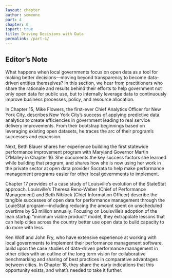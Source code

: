 ```yaml
---
layout: chapter
author: someone
part: 4
chapter: 0
ispart: true
title: Driving Decisions with Data
permalink: /part-4/
---
```


## Editor’s Note



What happens when local governments focus on open data as a tool for making better decisions—moving beyond transparency to become data-driven entities themselves? In this section, we hear from practitioners who share the rationale and results behind their efforts to help government not only open data for public use, but to internally leverage data to continuously improve business processes, policy, and resource allocation.

In Chapter 15, Mike Flowers, the first-ever Chief Analytics Officer for New York City, describes New York City’s success of applying predictive data analytics to create efficiencies in government leading to real service delivery improvements. From their bootstrap beginnings based on leveraging existing open datasets, he traces the arc of their program’s successes and expansion.

Next, Beth Blauer shares her experience building the first statewide performance improvement program with Maryland Governor Martin O’Malley in Chapter 16. She documents the key success factors she learned while building that program, and shares how she is now using her work in the private sector at open data provider Socrata to help make performance management programs easier for other local governments to implement.

Chapter 17 provides of a case study of Louisville’s evolution of the StateStat approach. Louisville’s Theresa Reno-Weber (Chief of Performance Management) and Beth Niblock (Chief Information Officer) describe the tangible successes of open data for performance management through the LouieStat program—including reducing the amount spent on unscheduled overtime by $3 million annually. Focusing on Louisville’s adoption of the lean startup “minimum viable product” model, they extrapolate lessons that can help cities across the country better use open data to build capacity to do more with less.

Ken Wolf and John Fry, who have extensive experience at working with local governments to implement their performance management software, build upon the case studies of data-driven performance management in other cities with an outline of the long term vision for collaborative benchmarking and sharing of best practices in comparative advantages between cities. In Chapter 18, they share the early indications that this opportunity exists, and what’s needed to take it further.

